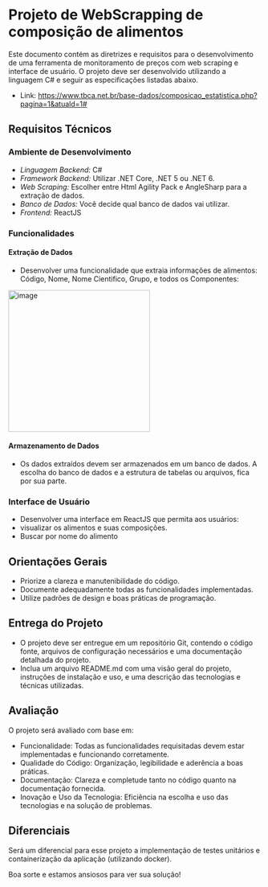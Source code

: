 # Projeto de WebScrapping de composição de alimentos

Este documento contém as diretrizes e requisitos para o desenvolvimento de uma ferramenta de monitoramento de preços com web scraping e interface de usuário. O projeto deve ser desenvolvido utilizando a linguagem C# e seguir as especificações listadas abaixo.
- Link: https://www.tbca.net.br/base-dados/composicao_estatistica.php?pagina=1&atuald=1#

## Requisitos Técnicos

### Ambiente de Desenvolvimento

- *Linguagem Backend:* C#
- *Framework Backend:* Utilizar .NET Core, .NET 5 ou .NET 6.
- *Web Scraping:* Escolher entre Html Agility Pack e AngleSharp para a extração de dados.
- *Banco de Dados:* Você decide qual banco de dados vai utilizar.
- *Frontend:* ReactJS

### Funcionalidades

#### Extração de Dados

- Desenvolver uma funcionalidade que extraia informações de alimentos: Código, Nome, Nome Cientifico, Grupo, e todos os Componentes:

<img width="282" alt="image" src="https://github.com/tarcisio-marinho/TM-Mentoring-Desafio-tecnico/assets/21285247/479f7a5e-5e0d-4088-bb39-b96474739ff4">


#### Armazenamento de Dados

- Os dados extraídos devem ser armazenados em um banco de dados. A escolha do banco de dados e a estrutura de tabelas ou arquivos, fica por sua parte.

### Interface de Usuário
- Desenvolver uma interface em ReactJS que permita aos usuários:
- visualizar os alimentos e suas composições.
- Buscar por nome do alimento
  
## Orientações Gerais

- Priorize a clareza e manutenibilidade do código.
- Documente adequadamente todas as funcionalidades implementadas.
- Utilize padrões de design e boas práticas de programação.

## Entrega do Projeto

- O projeto deve ser entregue em um repositório Git, contendo o código fonte, arquivos de configuração necessários e uma documentação detalhada do projeto.
- Inclua um arquivo README.md com uma visão geral do projeto, instruções de instalação e uso, e uma descrição das tecnologias e técnicas utilizadas.

## Avaliação

O projeto será avaliado com base em:

- Funcionalidade: Todas as funcionalidades requisitadas devem estar implementadas e funcionando corretamente.
- Qualidade do Código: Organização, legibilidade e aderência a boas práticas.
- Documentação: Clareza e completude tanto no código quanto na documentação fornecida.
- Inovação e Uso da Tecnologia: Eficiência na escolha e uso das tecnologias e na solução de problemas.

## Diferenciais

Será um diferencial para esse projeto a implementação de testes unitários e containerização da aplicação (utilizando docker).



Boa sorte e estamos ansiosos para ver sua solução!
